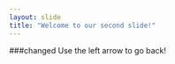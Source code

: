 ```yaml
---
layout: slide
title: "Welcome to our second slide!"
---
```

###changed
Use the left arrow to go back!
